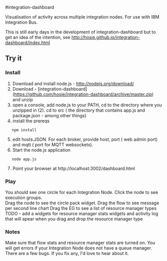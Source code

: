 #integration-dashboard


Visualisation of activity across multiple integration nodes. For use with IBM Integration Bus.

This is still early days in the development of integration-dashboard but to get an idea of the intention, see http://hosie.github.io/integration-dashboard/index.html


## Try it
### Install
 1. Download and install node.js - http://nodejs.org/download/
 2. Download - [integration-dashboard] (https://github.com/hosie/integration-dashboard/archive/master.zip)  and unzip
 3. open a console, add node.js to your PATH, cd to the directory where you unzipped in (2). cd to src ( the directory that contains app.js and package.json - among other things)
 4. install the prereqs
```
   npm install
```
 5. edit hosts.JSON.  For each broker, provide host, port ( web admin port) and mqtt ( port for MQTT websockets).
 6. Start the node.js application
```
   node app.js
```
 7. Point your browser at http://localhost:3002/dashboard.html

### Play

You should see one circle for each Integration Node.
Click the node to see execution groups.  
Drag the node to see the circle pack widget.
Drag the flow to see message per second line chart
Drag the EG to see a list of resource manager types 
TODO - add a widgets for resource manager stats widgets and activity log that will apear when you drag and drop the resource manager type

### Notes
Make sure that flow stats and resource manager stats are turned on.
You will get errors if your Integration Node does not have a queue manager.
There are a few bugs.  If you fix any, I'd love to hear about it.





